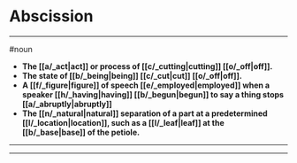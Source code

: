 # Abscission
---
#noun
- **The [[a/_act|act]] or process of [[c/_cutting|cutting]] [[o/_off|off]].**
- **The state of [[b/_being|being]] [[c/_cut|cut]] [[o/_off|off]].**
- **A [[f/_figure|figure]] of speech [[e/_employed|employed]] when a speaker [[h/_having|having]] [[b/_begun|begun]] to say a thing stops [[a/_abruptly|abruptly]]**
- **The [[n/_natural|natural]] separation of a part at a predetermined [[l/_location|location]], such as a [[l/_leaf|leaf]] at the [[b/_base|base]] of the petiole.**
---
---
